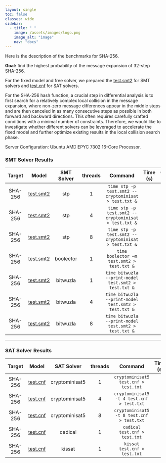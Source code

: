```yaml
---
layout: single
toc: false
classes: wide
sidebar:  
  - title: " "
    image: /assets/images/logo.png
    image_alt: "image"
    nav: "docs"
---
```


Here is the description of the benchmarks for SHA-256.

**Goal:** find the highest probability of the message expansion of 32-step SHA-256.

For the fixed model and free solver, we prepared the [test.smt2](../models/SHA/test.smt2) for SMT solvers and [test.cnf](../models/SHA/32step_right.cnf) for SAT solvers.

For the SHA-256 hash function, a crucial step in differential analysis is to first search for a relatively complex local collision in the message expansion, where non-zero message differences appear in the middle steps and are then canceled in as many consecutive steps as possible in both forward and backward directions. This often requires carefully crafted conditions with a minimal number of constraints. Therefore, we would like to investigate whether different solvers can be leveraged to accelerate the fixed model and further optimize existing results in the local collision search phase.

Server Configuration: Ubuntu AMD EPYC 7302 16-Core Processor.

### SMT Solver Results

| Target      | Model                                             | SMT Solver  |  threads                 |Command                                                              | Time (s)        | Optimization Methods  |
|:-----------:|:-------------------------------------------------:|:-----------:|:--------:|:----------------------------------------------------------------:|:--------:|:----------------------:|
| SHA-256     | [test.smt2](../models/MD/test.smt2)               | stp         | 1                        |`time stp -p test.smt2 --cryptominisat > test.txt &`                 |          |                       |
| SHA-256     | [test.smt2](../models/MD/test.smt2)               | stp         | 4                        |`time stp -p test.smt2 --cryptominisat > test.txt &`                 |           |                       |
| SHA-256     | [test.smt2](../models/MD/test.smt2)               | stp         | 8                        |`time stp -p test.smt2 --cryptominisat > test.txt &`                 |           |                       |
| SHA-256     | [test.smt2](../models/MD/test.smt2)               | boolector   | 1                        |`time boolector –m test.smt2 > test.txt &`                           |         |                       |
| SHA-256     | [test.smt2](../models/MD/test.smt2)               | bitwuzla    | 1                        |`time bitwuzla --print-model test.smt2 > test.txt &`                 |           |                       |
| SHA-256     | [test.smt2](../models/MD/test.smt2)               | bitwuzla    | 4                        |`time bitwuzla --print-model test.smt2 > test.txt &`                 |           |                       |
| SHA-256     | [test.smt2](../models/MD/test.smt2)               | bitwuzla    | 8                        |`time bitwuzla --print-model test.smt2 > test.txt &`                 |           |                       |

---

### SAT Solver Results

| Target      | Model                                             | SAT Solver       | threads                |Command                                        | Time (s)       | Optimization Methods |
|:-----------:|:-------------------------------------------------:|:-----------:|:--------:|:----------------------------------------------------------------:|:--------:|:----------------------:|
| SHA-256     | [test.cnf](../models/MD/42step_right.cnf)         | cryptominisat5   | 1                      | `cryptominisat5 test.cnf > test.txt`          |           |                       |
| SHA-256     | [test.cnf](../models/MD/42step_right.cnf)         | cryptominisat5   | 4                      | `cryptominisat5 -t 4 test.cnf > test.txt`     |           |                       |
| SHA-256     | [test.cnf](../models/MD/42step_right.cnf)         | cryptominisat5   | 8                      | `cryptominisat5 -t 8 test.cnf > test.txt`     |           |                       |
| SHA-256     | [test.cnf](../models/MD/42step_right.cnf)         | cadical          | 1                      | `cadical test.cnf > test.txt`                 |        |                       |
| SHA-256     | [test.cnf](../models/MD/42step_right.cnf)         | kissat           | 1                      | `kissat test.cnf > test.txt`                  |           |                       |


